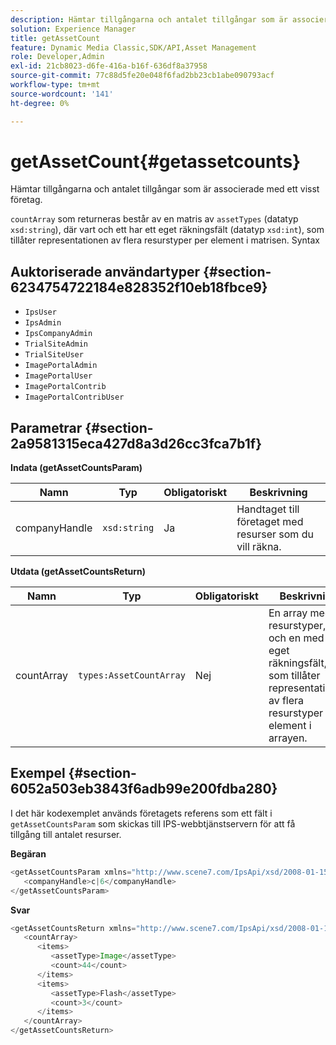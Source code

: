 ```yaml
---
description: Hämtar tillgångarna och antalet tillgångar som är associerade med ett visst företag.
solution: Experience Manager
title: getAssetCount
feature: Dynamic Media Classic,SDK/API,Asset Management
role: Developer,Admin
exl-id: 21cb8023-d6fe-416a-b16f-636df8a37958
source-git-commit: 77c88d5fe20e048f6fad2bb23cb1abe090793acf
workflow-type: tm+mt
source-wordcount: '141'
ht-degree: 0%

---
```


# getAssetCount{#getassetcounts}

Hämtar tillgångarna och antalet tillgångar som är associerade med ett visst företag.

`countArray` som returneras består av en matris av `assetTypes` (datatyp `xsd:string`), där vart och ett har ett eget räkningsfält (datatyp `xsd:int`), som tillåter representationen av flera resurstyper per element i matrisen.
Syntax

## Auktoriserade användartyper {#section-6234754722184e828352f10eb18fbce9}

* `IpsUser`
* `IpsAdmin`
* `IpsCompanyAdmin`
* `TrialSiteAdmin`
* `TrialSiteUser`
* `ImagePortalAdmin`
* `ImagePortalUser`
* `ImagePortalContrib`
* `ImagePortalContribUser`

## Parametrar {#section-2a9581315eca427d8a3d26cc3fca7b1f}

**Indata (getAssetCountsParam)**

| Namn | Typ | Obligatoriskt | Beskrivning |
|---|---|---|---|
| companyHandle | `xsd:string` | Ja | Handtaget till företaget med resurser som du vill räkna. |

**Utdata (getAssetCountsReturn)**

| Namn | Typ | Obligatoriskt | Beskrivning |
|---|---|---|---|
| countArray | `types:AssetCountArray` | Nej | En array med resurstyper, var och en med ett eget räkningsfält, som tillåter representationen av flera resurstyper per element i arrayen. |

## Exempel {#section-6052a503eb3843f6adb99e200fdba280}

I det här kodexemplet används företagets referens som ett fält i `getAssetCountsParam` som skickas till IPS-webbtjänstservern för att få tillgång till antalet resurser.

**Begäran**

```java
<getAssetCountsParam xmlns="http://www.scene7.com/IpsApi/xsd/2008-01-15">
   <companyHandle>c|6</companyHandle>
</getAssetCountsParam>
```

**Svar**

```java
<getAssetCountsReturn xmlns="http://www.scene7.com/IpsApi/xsd/2008-01-15">
   <countArray>
      <items>
         <assetType>Image</assetType>
         <count>44</count>
      </items>
      <items>
         <assetType>Flash</assetType>
         <count>3</count>
      </items>
   </countArray>
</getAssetCountsReturn>
```
